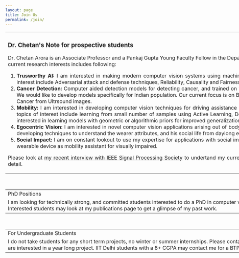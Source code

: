 ```yaml
---
layout: page
title: Join Us
permalink: /join/
---
```


<table style="width:1200" align="center"> <tr><td><div align="justify" class="style-paragraph">

<h3> Dr. Chetan's Note for prospective students </h3>

Dr. Chetan Arora is an Associate Professor and a Pankaj Gupta Young Faculty Fellow in the Department of Computer Science and Engineering at IIT Delhi. My current research interests includes following:
<ol>
	<li><b>Trusworthy AI:</b> I am interested in making modern computer vision systems using machine learning techniques more trustworthy. Specific topics of interest include Adversarial attack and defense techniques, Reliability, Causality and Fairness. </li>
	<li><b>Cancer Detection:</b> Computer aided detection models for detecting cancer, and trained on western population are not successful for Indian population. We would like to develop models specifically for Indian population. Our current focus is on Breast Cancer detection from Mammograms, and Gall Bladder Cancer from Ultrsound images. </li>
	<li><b>Mobility:</b> I am interested in developing computer vision techniques for driving assistance and autonomous driving systems in the Indian context. The topics of interest include learning from small number of samples using Active Learning, Domain Adaptation, or Self Supervised Learning. We are also interested in learning models with geometric or algorithmic priors for improved generalization in unseen scenarios. </li>
	<li><b>Egocentric Vision:</b> I am interested in novel computer vision applications arising out of body worn egocentric cameras. We are specifically interested in developing techniques to understand the wearer attributes, and his social life from daylong egocentric videos. </li>
	<li><b>Social Impact:</b> I am on constant lookout to use my expertise for applications with social impact. My current interest includes developing camera based wearable device as mobility assistant for visually impaired. </li>
</ol>

Please look at <A HREF="https://signalprocessingsociety.org/newsletter/2020/08/interview-chetan-arora-associate-professor-iit-delhi-india" target="_blank">my recent interview with IEEE Signal Processing Society</A> to undertand my current research program and future research directions in more detail.

</div></td></tr></table>

<br/>

<table style="width:1200" align="center">
<tr><td>
<div align="justify" class="style-paper-title"> PhD Positions </div>
</td></tr>
<tr><td>
<div align="justify" class="style-paragraph"> 
I am looking for technically strong, and committed students interested to do a PhD in computer vision and machine learning, in any of the topics listed above. Interested students may look at my publications page to get a glimpse of my past work.   
</div>
</td></tr>
</table>

<br/>

<table style="width:1200" align="center">
<tr><td>
<div align="justify" class="style-paper-title"> For Undergraduate Students </div>
</td></tr>
<tr><td>
<div align="justify" class="style-paragraph"> 
I do not take students for any short term projects, no winter or summer internships. Please contact me only if you have exceptional academic credentials and are interested in a year long project. IIT Delhi students with a 8+ CGPA may contact me for a BTP or an MTP. 
</div>
</td></tr>
</table>

<br/>